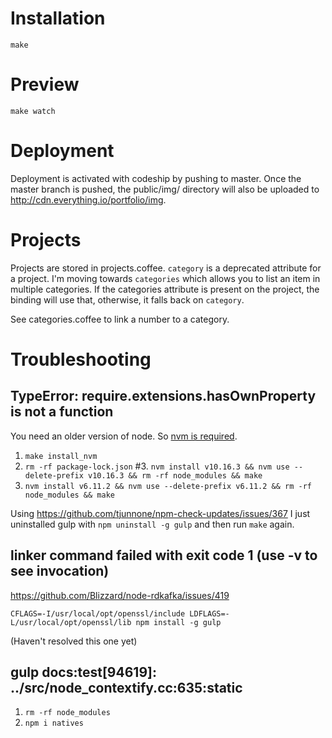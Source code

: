 # Installation

`make`

# Preview

`make watch`

# Deployment

Deployment is activated with codeship by pushing to master. Once the master branch is pushed, the public/img/ directory will also be uploaded to http://cdn.everything.io/portfolio/img.

# Projects

Projects are stored in projects.coffee.
`category` is a deprecated attribute for a project. I'm moving towards `categories` which allows you
to list an item in multiple categories. If the categories attribute is present on the project,
the binding will use that, otherwise, it falls back on `category`.

See categories.coffee to link a number to a category.

# Troubleshooting

## TypeError: require.extensions.hasOwnProperty is not a function

You need an older version of node. So [nvm is required](https://github.com/nvm-sh/nvm/blob/master/README.md).

1. `make install_nvm`
2. `rm -rf package-lock.json`
#3. `nvm install v10.16.3 && nvm use --delete-prefix v10.16.3 && rm -rf node_modules && make`
3. `nvm install v6.11.2 && nvm use --delete-prefix v6.11.2 && rm -rf node_modules && make`

Using https://github.com/tjunnone/npm-check-updates/issues/367 I just uninstalled gulp with `npm uninstall -g gulp` and then run `make` again.

## linker command failed with exit code 1 (use -v to see invocation) 

https://github.com/Blizzard/node-rdkafka/issues/419

`CFLAGS=-I/usr/local/opt/openssl/include LDFLAGS=-L/usr/local/opt/openssl/lib npm install -g gulp`

(Haven't resolved this one yet)

## gulp docs:test[94619]: ../src/node_contextify.cc:635:static

1. `rm -rf node_modules`
2. `npm i natives`
